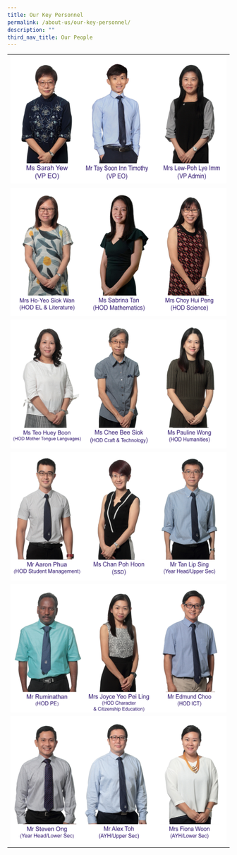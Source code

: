 ```yaml
---
title: Our Key Personnel
permalink: /about-us/our-key-personnel/
description: ""
third_nav_title: Our People
---
```

|  | 
| -------- |
|![](/images/Keypersonnel/row100.png) |
|![](/images/Keypersonnel/row200.png)   |
|![](/images/Keypersonnel/row300.png) |
| ![](/images/Keypersonnel/row400.png) |
|![](/images/Keypersonnel/row500.png)|
| ![](/images/Keypersonnel/row600.png)|